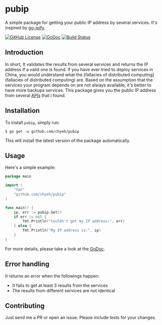 # pubip

A simple package for getting your public IP address by several services. It's
inspired by [go-ipify](https://github.com/rdegges/go-ipify).

[![GitHub License](https://img.shields.io/badge/license-Unlicense-blue.svg)](https://raw.githubusercontent.com/chyeh/pubip/master/UNLICENSE)
[![GoDoc](https://godoc.org/github.com/chyeh/pubip?status.svg)](https://godoc.org/github.com/chyeh/pubip)
[![Build Status](https://travis-ci.org/chyeh/pubip.svg?branch=master)](https://travis-ci.org/chyeh/pubip)


## Introduction

In short, It validates the results from several services and returns the IP
address if a valid one is found. If you have ever tried to deploy services in
China, you would understand what the [fallacies of distributed computing](fallacies of distributed computing) are.
Based on the assumption that the services your program depends on are not always
available, it's better to have more backups services. This package gives you the
public IP address from several [APIs](https://github.com/chyeh/pubip/blob/master/settings.go#L12) that I found.


## Installation

To install `pubip`, simply run:

```console
$ go get -u github.com/chyeh/pubip
```

This will install the latest version of the package automatically.


## Usage

Here's a simple example:

```go
package main

import (
    "fmt"
    "github.com/chyeh/pubip"
)

func main() {
    ip, err := pubip.Get()
    if err != nil {
        fmt.Println("Couldn't get my IP address:", err)
    } else {
        fmt.Println("My IP address is:", ip)
    }
}
```

For more details, please take a look at the [GoDoc](https://godoc.org/github.com/chyeh/pubip).

## Error handling

It returns an error when the followings happen:

- It fails to get at least 3 results from the services
- The results from different services are not identical


## Contributing

Just send me a PR or open an issue. Please include tests for your changes.
